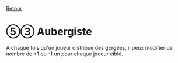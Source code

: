 [Retour](..)

# ⑤③ Aubergiste
A chaque fois qu'un joueur distribue des gorgées, il peux modifier ce nombre de +1 ou -1 un pour chaque joueur ciblé.
